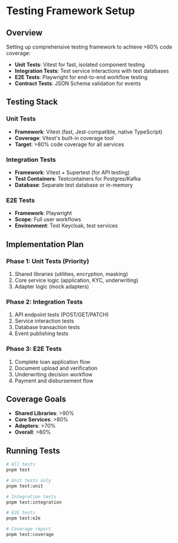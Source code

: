 # Testing Framework Setup

## Overview

Setting up comprehensive testing framework to achieve >80% code coverage:
- **Unit Tests**: Vitest for fast, isolated component testing
- **Integration Tests**: Test service interactions with test databases
- **E2E Tests**: Playwright for end-to-end workflow testing
- **Contract Tests**: JSON Schema validation for events

## Testing Stack

### Unit Tests
- **Framework**: Vitest (fast, Jest-compatible, native TypeScript)
- **Coverage**: Vitest's built-in coverage tool
- **Target**: >80% code coverage for all services

### Integration Tests
- **Framework**: Vitest + Supertest (for API testing)
- **Test Containers**: Testcontainers for Postgres/Kafka
- **Database**: Separate test database or in-memory

### E2E Tests
- **Framework**: Playwright
- **Scope**: Full user workflows
- **Environment**: Test Keycloak, test services

## Implementation Plan

### Phase 1: Unit Tests (Priority)
1. Shared libraries (utilities, encryption, masking)
2. Core service logic (application, KYC, underwriting)
3. Adapter logic (mock adapters)

### Phase 2: Integration Tests
1. API endpoint tests (POST/GET/PATCH)
2. Service interaction tests
3. Database transaction tests
4. Event publishing tests

### Phase 3: E2E Tests
1. Complete loan application flow
2. Document upload and verification
3. Underwriting decision workflow
4. Payment and disbursement flow

## Coverage Goals

- **Shared Libraries**: >90%
- **Core Services**: >80%
- **Adapters**: >70%
- **Overall**: >80%

## Running Tests

```bash
# All tests
pnpm test

# Unit tests only
pnpm test:unit

# Integration tests
pnpm test:integration

# E2E tests
pnpm test:e2e

# Coverage report
pnpm test:coverage
```


